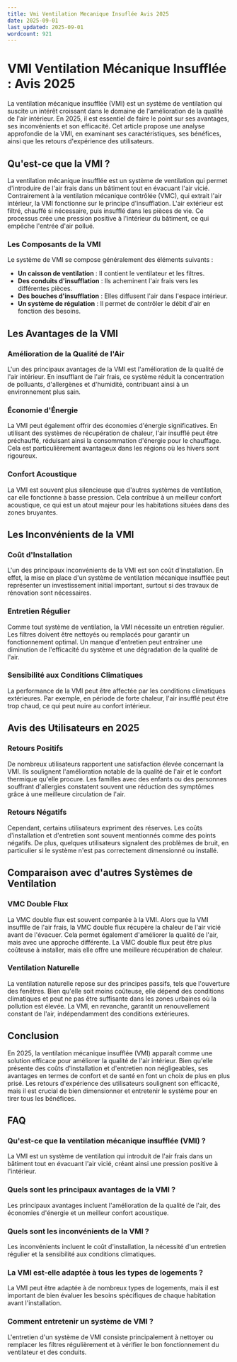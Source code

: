 ```yaml
---
title: Vmi Ventilation Mecanique Insuflée Avis 2025
date: 2025-09-01
last_updated: 2025-09-01
wordcount: 921
---
```


# VMI Ventilation Mécanique Insufflée : Avis 2025

La ventilation mécanique insufflée (VMI) est un système de ventilation qui suscite un intérêt croissant dans le domaine de l'amélioration de la qualité de l'air intérieur. En 2025, il est essentiel de faire le point sur ses avantages, ses inconvénients et son efficacité. Cet article propose une analyse approfondie de la VMI, en examinant ses caractéristiques, ses bénéfices, ainsi que les retours d'expérience des utilisateurs.

## Qu'est-ce que la VMI ?

La ventilation mécanique insufflée est un système de ventilation qui permet d'introduire de l'air frais dans un bâtiment tout en évacuant l'air vicié. Contrairement à la ventilation mécanique contrôlée (VMC), qui extrait l'air intérieur, la VMI fonctionne sur le principe d'insufflation. L'air extérieur est filtré, chauffé si nécessaire, puis insufflé dans les pièces de vie. Ce processus crée une pression positive à l'intérieur du bâtiment, ce qui empêche l'entrée d'air pollué.

### Les Composants de la VMI

Le système de VMI se compose généralement des éléments suivants :

- **Un caisson de ventilation** : Il contient le ventilateur et les filtres.
- **Des conduits d'insufflation** : Ils acheminent l'air frais vers les différentes pièces.
- **Des bouches d'insufflation** : Elles diffusent l'air dans l'espace intérieur.
- **Un système de régulation** : Il permet de contrôler le débit d'air en fonction des besoins.

## Les Avantages de la VMI

### Amélioration de la Qualité de l'Air

L'un des principaux avantages de la VMI est l'amélioration de la qualité de l'air intérieur. En insufflant de l'air frais, ce système réduit la concentration de polluants, d'allergènes et d'humidité, contribuant ainsi à un environnement plus sain.

### Économie d'Énergie

La VMI peut également offrir des économies d'énergie significatives. En utilisant des systèmes de récupération de chaleur, l'air insufflé peut être préchauffé, réduisant ainsi la consommation d'énergie pour le chauffage. Cela est particulièrement avantageux dans les régions où les hivers sont rigoureux.

### Confort Acoustique

La VMI est souvent plus silencieuse que d'autres systèmes de ventilation, car elle fonctionne à basse pression. Cela contribue à un meilleur confort acoustique, ce qui est un atout majeur pour les habitations situées dans des zones bruyantes.

## Les Inconvénients de la VMI

### Coût d'Installation

L'un des principaux inconvénients de la VMI est son coût d'installation. En effet, la mise en place d'un système de ventilation mécanique insufflée peut représenter un investissement initial important, surtout si des travaux de rénovation sont nécessaires.

### Entretien Régulier

Comme tout système de ventilation, la VMI nécessite un entretien régulier. Les filtres doivent être nettoyés ou remplacés pour garantir un fonctionnement optimal. Un manque d'entretien peut entraîner une diminution de l'efficacité du système et une dégradation de la qualité de l'air.

### Sensibilité aux Conditions Climatiques

La performance de la VMI peut être affectée par les conditions climatiques extérieures. Par exemple, en période de forte chaleur, l'air insufflé peut être trop chaud, ce qui peut nuire au confort intérieur.

## Avis des Utilisateurs en 2025

### Retours Positifs

De nombreux utilisateurs rapportent une satisfaction élevée concernant la VMI. Ils soulignent l'amélioration notable de la qualité de l'air et le confort thermique qu'elle procure. Les familles avec des enfants ou des personnes souffrant d'allergies constatent souvent une réduction des symptômes grâce à une meilleure circulation de l'air.

### Retours Négatifs

Cependant, certains utilisateurs expriment des réserves. Les coûts d'installation et d'entretien sont souvent mentionnés comme des points négatifs. De plus, quelques utilisateurs signalent des problèmes de bruit, en particulier si le système n'est pas correctement dimensionné ou installé.

## Comparaison avec d'autres Systèmes de Ventilation

### VMC Double Flux

La VMC double flux est souvent comparée à la VMI. Alors que la VMI insufflle de l'air frais, la VMC double flux récupère la chaleur de l'air vicié avant de l'évacuer. Cela permet également d'améliorer la qualité de l'air, mais avec une approche différente. La VMC double flux peut être plus coûteuse à installer, mais elle offre une meilleure récupération de chaleur.

### Ventilation Naturelle

La ventilation naturelle repose sur des principes passifs, tels que l'ouverture des fenêtres. Bien qu'elle soit moins coûteuse, elle dépend des conditions climatiques et peut ne pas être suffisante dans les zones urbaines où la pollution est élevée. La VMI, en revanche, garantit un renouvellement constant de l'air, indépendamment des conditions extérieures.

## Conclusion

En 2025, la ventilation mécanique insufflée (VMI) apparaît comme une solution efficace pour améliorer la qualité de l'air intérieur. Bien qu'elle présente des coûts d'installation et d'entretien non négligeables, ses avantages en termes de confort et de santé en font un choix de plus en plus prisé. Les retours d'expérience des utilisateurs soulignent son efficacité, mais il est crucial de bien dimensionner et entretenir le système pour en tirer tous les bénéfices.

## FAQ

### Qu'est-ce que la ventilation mécanique insufflée (VMI) ?

La VMI est un système de ventilation qui introduit de l'air frais dans un bâtiment tout en évacuant l'air vicié, créant ainsi une pression positive à l'intérieur.

### Quels sont les principaux avantages de la VMI ?

Les principaux avantages incluent l'amélioration de la qualité de l'air, des économies d'énergie et un meilleur confort acoustique.

### Quels sont les inconvénients de la VMI ?

Les inconvénients incluent le coût d'installation, la nécessité d'un entretien régulier et la sensibilité aux conditions climatiques.

### La VMI est-elle adaptée à tous les types de logements ?

La VMI peut être adaptée à de nombreux types de logements, mais il est important de bien évaluer les besoins spécifiques de chaque habitation avant l'installation.

### Comment entretenir un système de VMI ?

L'entretien d'un système de VMI consiste principalement à nettoyer ou remplacer les filtres régulièrement et à vérifier le bon fonctionnement du ventilateur et des conduits.